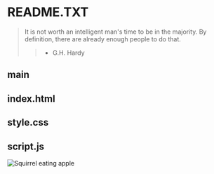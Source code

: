 <h1>README.TXT</h1>

>It is not worth an intelligent man's time to be in the majority.
By definition, there are already enough people to do that.
>> - G.H. Hardy


<h2>main</h2>



<h2>index.html</h2>

<h2>style.css</h2>

<h2>script.js</h2>


![Squirrel eating apple](/luckynumbersalmon.github.io/SquirrelWApple.jpg "Squirrel Eating Apple")
